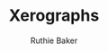 ---
layout: photo_set
title: "Xerographs"
author: "Ruthie Baker"
permalink: /xerographs/
image: xerographs/xerographs-4.jpg

photos:
    set: xerographs
    size: 4
---